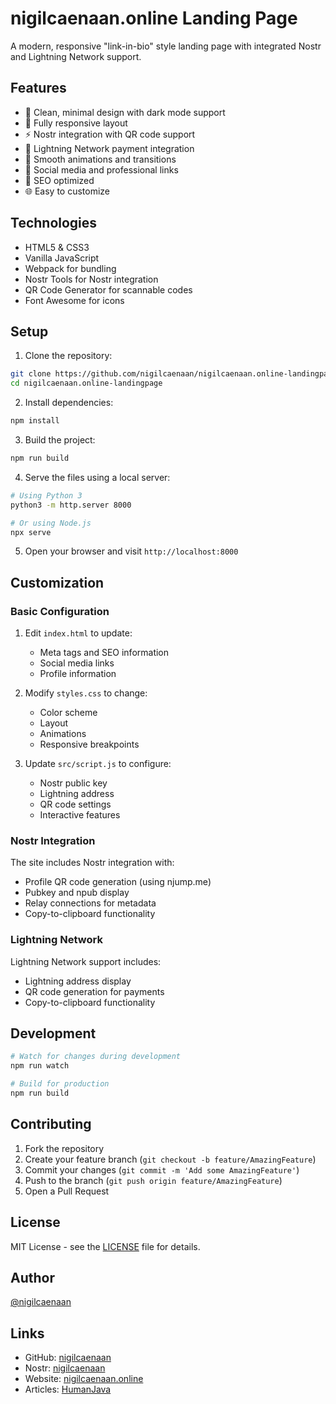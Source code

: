 # nigilcaenaan.online Landing Page

A modern, responsive "link-in-bio" style landing page with integrated Nostr and Lightning Network support.

## Features

- 🎨 Clean, minimal design with dark mode support
- 📱 Fully responsive layout
- ⚡ Nostr integration with QR code support
- 💸 Lightning Network payment integration
- 🔄 Smooth animations and transitions
- 🔗 Social media and professional links
- 🎯 SEO optimized
- 🌐 Easy to customize

## Technologies

- HTML5 & CSS3
- Vanilla JavaScript
- Webpack for bundling
- Nostr Tools for Nostr integration
- QR Code Generator for scannable codes
- Font Awesome for icons

## Setup

1. Clone the repository:
```bash
git clone https://github.com/nigilcaenaan/nigilcaenaan.online-landingpage.git
cd nigilcaenaan.online-landingpage
```

2. Install dependencies:
```bash
npm install
```

3. Build the project:
```bash
npm run build
```

4. Serve the files using a local server:
```bash
# Using Python 3
python3 -m http.server 8000

# Or using Node.js
npx serve
```

5. Open your browser and visit `http://localhost:8000`

## Customization

### Basic Configuration

1. Edit `index.html` to update:
   - Meta tags and SEO information
   - Social media links
   - Profile information

2. Modify `styles.css` to change:
   - Color scheme
   - Layout
   - Animations
   - Responsive breakpoints

3. Update `src/script.js` to configure:
   - Nostr public key
   - Lightning address
   - QR code settings
   - Interactive features

### Nostr Integration

The site includes Nostr integration with:
- Profile QR code generation (using njump.me)
- Pubkey and npub display
- Relay connections for metadata
- Copy-to-clipboard functionality

### Lightning Network

Lightning Network support includes:
- Lightning address display
- QR code generation for payments
- Copy-to-clipboard functionality

## Development

```bash
# Watch for changes during development
npm run watch

# Build for production
npm run build
```

## Contributing

1. Fork the repository
2. Create your feature branch (`git checkout -b feature/AmazingFeature`)
3. Commit your changes (`git commit -m 'Add some AmazingFeature'`)
4. Push to the branch (`git push origin feature/AmazingFeature`)
5. Open a Pull Request

## License

MIT License - see the [LICENSE](LICENSE) file for details.

## Author

[@nigilcaenaan](https://github.com/nigilcaenaan)

## Links

- GitHub: [nigilcaenaan](https://github.com/nigilcaenaan)
- Nostr: [nigilcaenaan](https://primal.net/nigilcaenaan)
- Website: [nigilcaenaan.online](https://nigilcaenaan.online)
- Articles: [HumanJava](https://www.humanjava.com/author/nigilcaenaan/)
